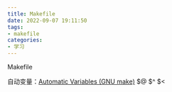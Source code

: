 ```yaml
---
title: Makefile
date: 2022-09-07 19:11:50
tags:
- makefile
categories:
- 学习
---
```


Makefile
<!-- more -->

自动变量：[Automatic Variables (GNU make)](https://www.gnu.org/software/make/manual/html_node/Automatic-Variables.html)
$@
$^
$<